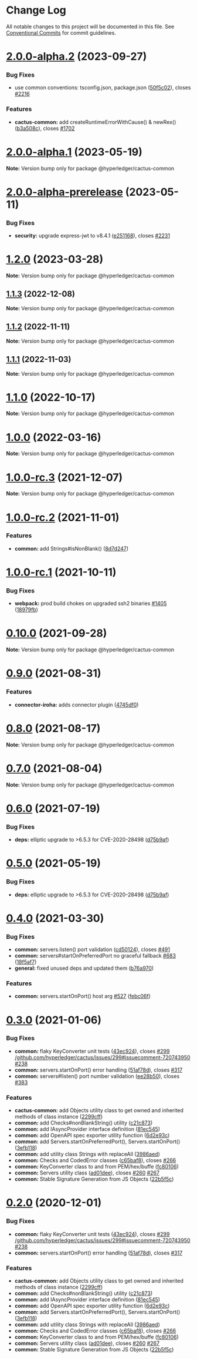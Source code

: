 # Change Log

All notable changes to this project will be documented in this file.
See [Conventional Commits](https://conventionalcommits.org) for commit guidelines.

# [2.0.0-alpha.2](https://github.com/hyperledger/cacti/compare/v2.0.0-alpha.1...v2.0.0-alpha.2) (2023-09-27)

### Bug Fixes

* use common conventions: tsconfig.json, package.json ([50f5c02](https://github.com/hyperledger/cacti/commit/50f5c02190ba28b77492c09e81f5d5ba6578e862)), closes [#2216](https://github.com/hyperledger/cacti/issues/2216)

### Features

* **cactus-common:** add createRuntimeErrorWithCause() & newRex() ([b3a508c](https://github.com/hyperledger/cacti/commit/b3a508c9a080e00a5e39ffa352a38e785b8cea9c)), closes [#1702](https://github.com/hyperledger/cacti/issues/1702)

# [2.0.0-alpha.1](https://github.com/hyperledger/cacti/compare/v2.0.0-alpha-prerelease...v2.0.0-alpha.1) (2023-05-19)

**Note:** Version bump only for package @hyperledger/cactus-common

# [2.0.0-alpha-prerelease](https://github.com/hyperledger/cacti/compare/v1.2.0...v2.0.0-alpha-prerelease) (2023-05-11)

### Bug Fixes

* **security:** upgrade express-jwt to v8.4.1 ([e251168](https://github.com/hyperledger/cactus/commit/e251168fb4067a8036a5168709e57154c0c02fe4)), closes [#2231](https://github.com/hyperledger/cactus/issues/2231)

# [1.2.0](https://github.com/hyperledger/cactus/compare/v1.1.3...v1.2.0) (2023-03-28)

**Note:** Version bump only for package @hyperledger/cactus-common

## [1.1.3](https://github.com/hyperledger/cactus/compare/v1.1.2...v1.1.3) (2022-12-08)

**Note:** Version bump only for package @hyperledger/cactus-common

## [1.1.2](https://github.com/hyperledger/cactus/compare/v1.1.1...v1.1.2) (2022-11-11)

**Note:** Version bump only for package @hyperledger/cactus-common

## [1.1.1](https://github.com/hyperledger/cactus/compare/v1.1.0...v1.1.1) (2022-11-03)

**Note:** Version bump only for package @hyperledger/cactus-common

# [1.1.0](https://github.com/hyperledger/cactus/compare/v1.0.0...v1.1.0) (2022-10-17)

**Note:** Version bump only for package @hyperledger/cactus-common

# [1.0.0](https://github.com/hyperledger/cactus/compare/v1.0.0-rc.3...v1.0.0) (2022-03-16)

**Note:** Version bump only for package @hyperledger/cactus-common

# [1.0.0-rc.3](https://github.com/hyperledger/cactus/compare/v1.0.0-rc.2...v1.0.0-rc.3) (2021-12-07)

**Note:** Version bump only for package @hyperledger/cactus-common

# [1.0.0-rc.2](https://github.com/hyperledger/cactus/compare/v1.0.0-rc.1...v1.0.0-rc.2) (2021-11-01)

### Features

* **common:** add Strings#isNonBlank() ([8d7d247](https://github.com/hyperledger/cactus/commit/8d7d2473d749746e38931e27c8044889b0ce3394))

# [1.0.0-rc.1](https://github.com/hyperledger/cactus/compare/v0.10.0...v1.0.0-rc.1) (2021-10-11)

### Bug Fixes

* **webpack:** prod build chokes on upgraded ssh2 binaries [#1405](https://github.com/hyperledger/cactus/issues/1405) ([18979fb](https://github.com/hyperledger/cactus/commit/18979fb33880d8ca30e2fda01fb3d598deb839f9))

# [0.10.0](https://github.com/hyperledger/cactus/compare/v0.9.0...v0.10.0) (2021-09-28)

**Note:** Version bump only for package @hyperledger/cactus-common

# [0.9.0](https://github.com/hyperledger/cactus/compare/v0.8.0...v0.9.0) (2021-08-31)

### Features

* **connector-iroha:** adds connector plugin ([4745df0](https://github.com/hyperledger/cactus/commit/4745df0bee6b9ab5fb9e57bb603ae95d6baeb391))

# [0.8.0](https://github.com/hyperledger/cactus/compare/v0.7.0...v0.8.0) (2021-08-17)

**Note:** Version bump only for package @hyperledger/cactus-common

# [0.7.0](https://github.com/hyperledger/cactus/compare/v0.6.0...v0.7.0) (2021-08-04)

**Note:** Version bump only for package @hyperledger/cactus-common

# [0.6.0](https://github.com/hyperledger/cactus/compare/v0.4.1...v0.6.0) (2021-07-19)

### Bug Fixes

* **deps:** elliptic upgrade to >6.5.3 for CVE-2020-28498 ([d75b9af](https://github.com/hyperledger/cactus/commit/d75b9af764241ab2e10914769412201fb040b1ed))

# [0.5.0](https://github.com/hyperledger/cactus/compare/v0.4.1...v0.5.0) (2021-05-19)

### Bug Fixes

* **deps:** elliptic upgrade to >6.5.3 for CVE-2020-28498 ([d75b9af](https://github.com/hyperledger/cactus/commit/d75b9af764241ab2e10914769412201fb040b1ed))

# [0.4.0](https://github.com/hyperledger/cactus/compare/v0.3.0...v0.4.0) (2021-03-30)

### Bug Fixes

* **common:** servers.listen() port validation ([cd50124](https://github.com/hyperledger/cactus/commit/cd50124728fa6711bc1a1b7501964bb9b1727bcc)), closes [#491](https://github.com/hyperledger/cactus/issues/491)
* **common:** servers#startOnPreferredPort no graceful fallback [#683](https://github.com/hyperledger/cactus/issues/683) ([18f5af7](https://github.com/hyperledger/cactus/commit/18f5af756e1fcbcd55f0ade76ebcdcda77f443da))
* **general:** fixed unused deps and updated them ([b76a970](https://github.com/hyperledger/cactus/commit/b76a9703341c5a4cabe056e743338cbedebbeaad))

### Features

* **common:** servers.startOnPort() host arg [#527](https://github.com/hyperledger/cactus/issues/527) ([febc06f](https://github.com/hyperledger/cactus/commit/febc06f4baf6f1baf9bb4232c2ba700e8cce822d))

# [0.3.0](https://github.com/hyperledger/cactus/compare/v0.1.0...v0.3.0) (2021-01-06)

### Bug Fixes

* **common:** flaky KeyConverter unit tests ([43ec924](https://github.com/hyperledger/cactus/commit/43ec924875f161bb1308dca84a4f16d116212266)), closes [#299](https://github.com/hyperledger/cactus/issues/299) [/github.com/hyperledger/cactus/issues/299#issuecomment-720743950](https://github.com//github.com/hyperledger/cactus/issues/299/issues/issuecomment-720743950) [#238](https://github.com/hyperledger/cactus/issues/238)
* **common:** servers.startOnPort() error handling ([51af78d](https://github.com/hyperledger/cactus/commit/51af78dbb6273b4ef4ee26147469fb3599391bb5)), closes [#317](https://github.com/hyperledger/cactus/issues/317)
* **common:** servers#listen() port number validation ([ee28b50](https://github.com/hyperledger/cactus/commit/ee28b50f47a4e94937a29b1a7c843cc56c203329)), closes [#383](https://github.com/hyperledger/cactus/issues/383)

### Features

* **cactus-common:** add Objects utility class to get owned and inherited methods of class instance ([2299cff](https://github.com/hyperledger/cactus/commit/2299cff9931996a979b9b1e0ddb492843de916c0))
* **common:** add Checks#nonBlankString() utility ([c21c873](https://github.com/hyperledger/cactus/commit/c21c873917879839c49d7b69860a988a91802754))
* **common:** add IAsyncProvider interface definition ([81ec545](https://github.com/hyperledger/cactus/commit/81ec545701409fa626ce82d4e8513e0d78db9e30))
* **common:** add OpenAPI spec exporter utility function ([6d2e93c](https://github.com/hyperledger/cactus/commit/6d2e93cbace0951ae37db79ffa1b664b2623104a))
* **common:** add Servers.startOnPreferredPort(), Servers.startOnPort() ([3efb118](https://github.com/hyperledger/cactus/commit/3efb118ace474d23635d34b7b9f5184bb4848fa4))
* **common:** add utility class Strings with replaceAll ([3986aed](https://github.com/hyperledger/cactus/commit/3986aedc586854cafc7bc8072fa7d71344a1efb1))
* **common:** Checks and CodedError classes ([c65baf8](https://github.com/hyperledger/cactus/commit/c65baf88749166ba8d0c970760c8aab172a83a1a)), closes [#266](https://github.com/hyperledger/cactus/issues/266)
* **common:** KeyConverter class to and from PEM/hex/buffe ([fc80106](https://github.com/hyperledger/cactus/commit/fc80106f87b66e935b40a450470262713db2f1d5))
* **common:** Servers utility class ([ad01dee](https://github.com/hyperledger/cactus/commit/ad01dee4def65f47e6292d117eaece2b2ebc1c3c)), closes [#260](https://github.com/hyperledger/cactus/issues/260) [#267](https://github.com/hyperledger/cactus/issues/267)
* **common:** Stable Signature Generation from JS Objects ([22b5f5c](https://github.com/hyperledger/cactus/commit/22b5f5ce05a82b80e067da327b47331ed34e289e))

# [0.2.0](https://github.com/hyperledger/cactus/compare/v0.1.0...v0.2.0) (2020-12-01)

### Bug Fixes

* **common:** flaky KeyConverter unit tests ([43ec924](https://github.com/hyperledger/cactus/commit/43ec924875f161bb1308dca84a4f16d116212266)), closes [#299](https://github.com/hyperledger/cactus/issues/299) [/github.com/hyperledger/cactus/issues/299#issuecomment-720743950](https://github.com//github.com/hyperledger/cactus/issues/299/issues/issuecomment-720743950) [#238](https://github.com/hyperledger/cactus/issues/238)
* **common:** servers.startOnPort() error handling ([51af78d](https://github.com/hyperledger/cactus/commit/51af78dbb6273b4ef4ee26147469fb3599391bb5)), closes [#317](https://github.com/hyperledger/cactus/issues/317)

### Features

* **cactus-common:** add Objects utility class to get owned and inherited methods of class instance ([2299cff](https://github.com/hyperledger/cactus/commit/2299cff9931996a979b9b1e0ddb492843de916c0))
* **common:** add Checks#nonBlankString() utility ([c21c873](https://github.com/hyperledger/cactus/commit/c21c873917879839c49d7b69860a988a91802754))
* **common:** add IAsyncProvider interface definition ([81ec545](https://github.com/hyperledger/cactus/commit/81ec545701409fa626ce82d4e8513e0d78db9e30))
* **common:** add OpenAPI spec exporter utility function ([6d2e93c](https://github.com/hyperledger/cactus/commit/6d2e93cbace0951ae37db79ffa1b664b2623104a))
* **common:** add Servers.startOnPreferredPort(), Servers.startOnPort() ([3efb118](https://github.com/hyperledger/cactus/commit/3efb118ace474d23635d34b7b9f5184bb4848fa4))
* **common:** add utility class Strings with replaceAll ([3986aed](https://github.com/hyperledger/cactus/commit/3986aedc586854cafc7bc8072fa7d71344a1efb1))
* **common:** Checks and CodedError classes ([c65baf8](https://github.com/hyperledger/cactus/commit/c65baf88749166ba8d0c970760c8aab172a83a1a)), closes [#266](https://github.com/hyperledger/cactus/issues/266)
* **common:** KeyConverter class to and from PEM/hex/buffe ([fc80106](https://github.com/hyperledger/cactus/commit/fc80106f87b66e935b40a450470262713db2f1d5))
* **common:** Servers utility class ([ad01dee](https://github.com/hyperledger/cactus/commit/ad01dee4def65f47e6292d117eaece2b2ebc1c3c)), closes [#260](https://github.com/hyperledger/cactus/issues/260) [#267](https://github.com/hyperledger/cactus/issues/267)
* **common:** Stable Signature Generation from JS Objects ([22b5f5c](https://github.com/hyperledger/cactus/commit/22b5f5ce05a82b80e067da327b47331ed34e289e))
